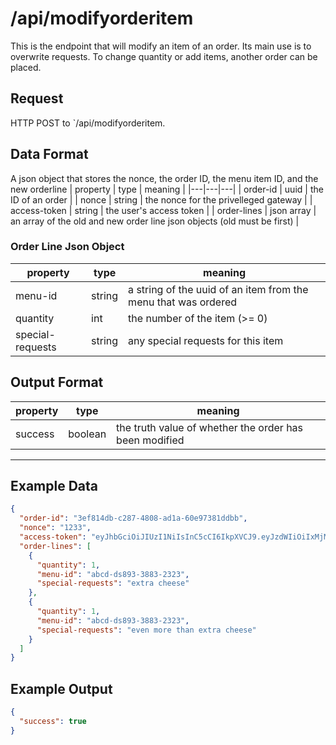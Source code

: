 # /api/modifyorderitem
This is the endpoint that will modify an item of an order. Its main use is to overwrite requests. To change quantity or add items, another order can be placed. 

## Request
HTTP POST to `/api/modifyorderitem. 

## Data Format
A json object that stores the nonce, the order ID, the menu item ID, and the new orderline
| property | type | meaning |
|---|---|---|
| order-id | uuid | the ID of an order |
| nonce | string | the nonce for the privelleged gateway |
| access-token | string | the user's access token |
| order-lines | json array | an array of the old and new order line json objects (old must be first) |

### Order Line Json Object
| property | type | meaning |
|---|---|---|
| menu-id | string | a string of the uuid of an item from the menu that was ordered |
| quantity | int | the number of the item (>= 0) |
| special-requests | string | any special requests for this item |

## Output Format

| property | type | meaning |
|---|---|---|
| success | boolean | the truth value of whether the order has been modified |

---

## Example Data
```json
{
  "order-id": "3ef814db-c287-4808-ad1a-60e97381ddbb",
  "nonce": "1233",
  "access-token": "eyJhbGciOiJIUzI1NiIsInC5cCI6IkpXVCJ9.eyJzdWIiOiIxMjM0NTY3ODkwIiwibmFtZSI6IkpvaG4gRG9lIiwiaWF0IjoxNTE2MjM5MDIyfQ.SflKxwRJSMeKKF2QT4fwpMeJf36POk6yJV_adQssw5c",
  "order-lines": [
  	{
	  "quantity": 1,
	  "menu-id": "abcd-ds893-3883-2323",
	  "special-requests": "extra cheese"
	},
	{
	  "quantity": 1,
	  "menu-id": "abcd-ds893-3883-2323",
	  "special-requests": "even more than extra cheese"
	}
  ]
}
```

## Example Output
```json
{
  "success": true
}
